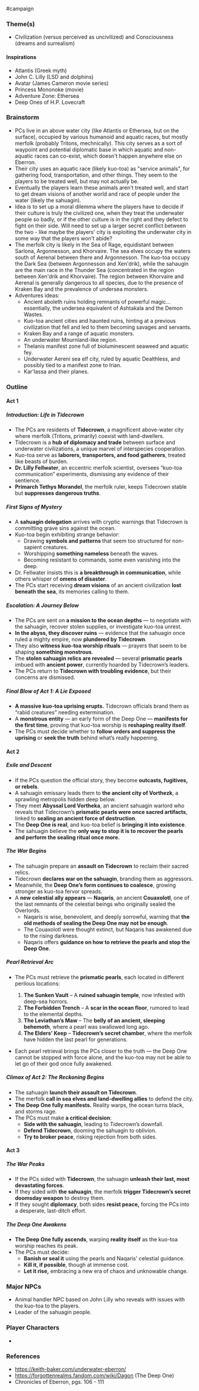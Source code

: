  #campaign 

### Theme(s)
- Civilization (versus perceived as uncivilized) and Consciousness (dreams and surrealism)

#### Inspirations
- Atlantis (Greek myth)
- John C. Lilly (LSD and dolphins) 
- Avatar (James Cameron movie series)
- Princess Mononoke (movie)
- Adventure Zone: Ethersea
- Deep Ones of H.P. Lovecraft

### Brainstorm

- PCs live in an above water city (like Atlantis or Ethersea, but on the surface), occupied by various humanoid and aquatic races, but mostly merfolk (probably Tritons, mechnically). This city serves as a sort of waypoint and potential diplomatic base in which aquatic and non-aquatic races can co-exist, which doesn't happen anywhere else on Eberron.
- Their city uses an aquatic race (likely kuo-toa) as "service animals", for gathering food, transportation, and other things. They seem to the players to be treated well, but may not actually be. 
- Eventually the players learn these animals aren't treated well, and start to get dream visions of another world and race of people under the water (likely the sahuagin).
- Idea is to set up a moral dilemma where the players have to decide if their culture is truly the civilized one, when they treat the underwater people so badly, or if the other culture is in the right and they defect to fight on their side. Will need to set up a larger secret conflict between the two - like maybe the players' city is exploiting the underwater city in some way that the players won't abide?
- The merfolk city is likely in the Sea of Rage, equidistant between Sarlona, Argonnesson, and Khorvaire. The sea elves occupy the waters south of Aerenal between there and Argonnesson. The kuo-toa occupy the Dark Sea (between Argonnesson and Xen'drik), while the sahaugin are the main race in the Thunder Sea (concentrated in the region between Xen'drik and Khorvaire). The region between Khorvaire and Aerenal is generally dangerous to all species, due to the presence of Kraken Bay and the prevalence of undersea monsters.
- Adventures ideas:
	- Ancient aboleth ruins holding remnants of powerful magic… essentially, the undersea equivalent of Ashtakala and the Demon Wastes.
	- Kuo-toa ancient cities and haunted ruins, hinting at a previous civilization that fell and led to them becoming savages and servants.
	- Kraken Bay and a range of aquatic monsters.
	- An underwater Mournland-like region.
	- Thelanis manifest zone full of bioluminescent seaweed and aquatic fey.
	- Underwater Aereni sea elf city, ruled by aquatic Dealthless, and possibly tied to a manifest zone to Irian.
	- Kar'lassa and their planes.

### Outline

#### Act 1

##### Introduction: Life in Tidecrown

- The PCs are residents of **Tidecrown**, a magnificent above-water city where merfolk (Tritons, primarily) coexist with land-dwellers.
- Tidecrown is a **hub of diplomacy and trade** between surface and underwater civilizations, a unique marvel of interspecies cooperation.
- Kuo-toa serve as **laborers, transporters, and food gatherers**, treated like beasts of burden.
- **Dr. Lilly Fellwater**, an eccentric merfolk scientist, oversees “kuo-toa communication” experiments, dismissing any evidence of their sentience.
- **Primarch Tethys Morandel**, the merfolk ruler, keeps Tidecrown stable but **suppresses dangerous truths**.

##### First Signs of Mystery

- A **sahuagin delegation** arrives with cryptic warnings that Tidecrown is committing grave sins against the ocean.
- Kuo-toa begin exhibiting strange behavior:
    - Drawing **symbols and patterns** that seem too structured for non-sapient creatures.
    - Worshipping **something nameless** beneath the waves.
    - Becoming resistant to commands, some even vanishing into the deep.
- Dr. Fellwater insists this is **a breakthrough in communication**, while others whisper of **omens of disaster**.
- The PCs start receiving **dream visions** of an ancient civilization **lost beneath the sea**, its memories calling to them.

##### Escalation: A Journey Below

- The PCs are sent on **a mission to the ocean depths** — to negotiate with the sahuagin, recover stolen supplies, or investigate kuo-toa unrest.
- **In the abyss, they discover ruins** — evidence that the sahuagin once ruled a mighty empire, now **plundered by Tidecrown**.
- They also **witness kuo-toa worship rituals** — prayers that seem to be shaping **something monstrous**.
- The **stolen sahuagin relics are revealed** — several **prismatic pearls** imbued with **ancient power**, currently hoarded by Tidecrown’s leaders.
- The PCs return to **Tidecrown with troubling evidence**, but their concerns are dismissed.

##### Final Blow of Act 1: A Lie Exposed

- **A massive kuo-toa uprising erupts.** Tidecrown officials brand them as “rabid creatures” needing extermination.
- A **monstrous entity** — an early form of the Deep One — **manifests for the first time**, proving that kuo-toa worship is **reshaping reality itself**.
- The PCs must decide whether to **follow orders and suppress the uprising** or **seek the truth** behind what’s really happening.

#### Act 2

##### Exile and Descent

- If the PCs question the official story, they become **outcasts, fugitives, or rebels**.
- A sahuagin emissary leads them to **the ancient city of Vorthezk**, a sprawling metropolis hidden deep below.
- They meet **Abyssal Lord Vortheka**, an ancient sahuagin warlord who reveals that Tidecrown’s **prismatic pearls were once sacred artifacts**, linked to **sealing an ancient force of destruction**.
- The **Deep One is real**, and kuo-toa belief is **bringing it into existence**.
- The sahuagin believe the **only way to stop it is to recover the pearls and perform the sealing ritual once more.**

##### The War Begins

- The sahuagin prepare an **assault on Tidecrown** to reclaim their sacred relics.
- Tidecrown **declares war on the sahuagin**, branding them as aggressors.
- Meanwhile, the **Deep One’s form continues to coalesce**, growing stronger as kuo-toa fervor spreads.
- A **new celestial ally appears** — **Naqaris**, an ancient **Couaxolotl**, one of the last remnants of the celestial beings who originally sealed the Overlords.
    - Naqaris is wise, benevolent, and deeply sorrowful, warning that **the old methods of sealing the Deep One may not be enough**.
    - The Couaxolotl were thought extinct, but Naqaris has awakened due to the rising darkness.
    - Naqaris offers **guidance on how to retrieve the pearls and stop the Deep One**.

##### Pearl Retrieval Arc

- The PCs must retrieve the **prismatic pearls**, each located in different perilous locations:
	1. **The Sunken Vault** – A **ruined sahuagin temple**, now infested with deep-sea horrors.
	2. **The Forbidden Trench** – A **scar in the ocean floor**, rumored to lead to the elemental depths.
	3. **The Leviathan’s Maw** – The **belly of an ancient, sleeping behemoth**, where a pearl was swallowed long ago.
	4. **The Elders’ Keep** – **Tidecrown’s secret chamber**, where the merfolk have hidden the last pearl for generations.

- Each pearl retrieval brings the PCs closer to the truth — the Deep One cannot be stopped with force alone, and the kuo-toa may not be able to let go of their god once fully awakened.

##### Climax of Act 2: The Reckoning Begins

- The sahuagin **launch their assault on Tidecrown**.
- The merfolk **call in sea elves and land-dwelling allies** to defend the city.
- **The Deep One fully manifests.** Reality warps, the ocean turns black, and storms rage.
- The PCs must make **a critical decision**:
    - **Side with the sahuagin**, leading to Tidecrown’s downfall.
    - **Defend Tidecrown**, dooming the sahuagin to oblivion.
    - **Try to broker peace**, risking rejection from both sides.

#### Act 3

##### The War Peaks

- If the PCs sided with **Tidecrown**, the sahuagin **unleash their last, most devastating forces**.
- If they sided with **the sahuagin**, the merfolk **trigger Tidecrown’s secret doomsday weapon** to destroy them.
- If they sought **diplomacy**, both sides **resist peace,** forcing the PCs into a desperate, last-ditch effort.

##### The Deep One Awakens

- **The Deep One fully ascends**, warping **reality itself** as the kuo-toa worship reaches its peak.
- The PCs must decide:
    - **Banish or seal it** using the pearls and Naqaris' celestial guidance.
    - **Kill it, if possible**, though at immense cost.
    - **Let it rise,** embracing a new era of chaos and unknowable change.

### Major NPCs

- Animal handler NPC based on John Lilly who reveals with issues with the kuo-toa to the players.
- Leader of the sahuagin people.

### Player Characters

- 

### References

- https://keith-baker.com/underwater-eberron/
- https://forgottenrealms.fandom.com/wiki/Dagon (The Deep One)
- Chronicles of Eberron, pgs. 106 - 111
